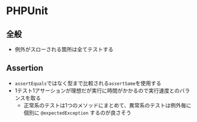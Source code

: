 # PHPUnit

## 全般
* 例外がスローされる箇所は全てテストする

## Assertion

* `assertEquals`ではなく型まで比較される`assertSame`を使用する
* 1テスト1アサーションが理想だが実行に時間がかかるので実行速度とのバランスを取る
  * 正常系のテストは1つのメソッドにまとめて、異常系のテストは例外毎に個別に `@expectedException` するのが良さそう
